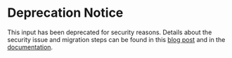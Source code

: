 # Deprecation Notice

This input has been deprecated for security reasons. Details about the security issue and migration steps can be found in this [blog post](https://www.elastic.co/blog/log4j-input-logstash) and in the [documentation](https://www.elastic.co/guide/en/logstash/current/plugins-inputs-log4j.html#_deprecation_notice). 
